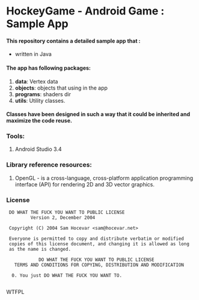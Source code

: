 # HockeyGame -  Android Game : Sample App

#### This repository contains a detailed sample app that : 
- written in Java

#### The app has following packages:
1. **data**: Vertex data
2. **objects**: objects that using in the app
3. **programs**: shaders dir
4. **utils**: Utility classes.

#### Classes have been designed in such a way that it could be inherited and maximize the code reuse.

### Tools: 
1. Android Studio 3.4

### Library reference resources:
1. OpenGL - is a cross-language, cross-platform application programming interface (API) for rendering 2D and 3D vector graphics.
  
### License
```
 DO WHAT THE FUCK YOU WANT TO PUBLIC LICENSE 
         Version 2, December 2004 

 Copyright (C) 2004 Sam Hocevar <sam@hocevar.net> 

 Everyone is permitted to copy and distribute verbatim or modified 
 copies of this license document, and changing it is allowed as long 
 as the name is changed. 

            DO WHAT THE FUCK YOU WANT TO PUBLIC LICENSE 
   TERMS AND CONDITIONS FOR COPYING, DISTRIBUTION AND MODIFICATION 

  0. You just DO WHAT THE FUCK YOU WANT TO.
  
```
<a href="http://www.wtfpl.net/"><img
       src="http://www.wtfpl.net/wp-content/uploads/2012/12/wtfpl-badge-4.png"
       width="80" height="15" alt="WTFPL" /></a>
